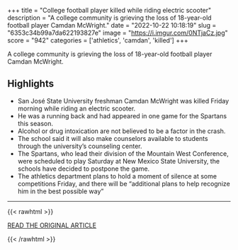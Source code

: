 +++
title = "College football player killed while riding electric scooter"
description = "A college community is grieving the loss of 18-year-old football player Camdan McWright."
date = "2022-10-22 10:18:19"
slug = "6353c34b99a7da622193827e"
image = "https://i.imgur.com/0NTjaCz.jpg"
score = "942"
categories = ['athletics', 'camdan', 'killed']
+++

A college community is grieving the loss of 18-year-old football player Camdan McWright.

## Highlights

- San José State University freshman Camdan McWright was killed Friday morning while riding an electric scooter.
- He was a running back and had appeared in one game for the Spartans this season.
- Alcohol or drug intoxication are not believed to be a factor in the crash.
- The school said it will also make counselors available to students through the university’s counseling center.
- The Spartans, who lead their division of the Mountain West Conference, were scheduled to play Saturday at New Mexico State University, the schools have decided to postpone the game.
- The athletics department plans to hold a moment of silence at some competitions Friday, and there will be “additional plans to help recognize him in the best possible way”

---

{{< rawhtml >}}
  <p class="article-category">
    <a target="_blank" href="https://www.cnn.com/2022/10/21/us/california-san-jose-football-player-electric-scooter-death/index.html">READ THE ORIGINAL ARTICLE</a>
  </p>
{{< /rawhtml >}}
